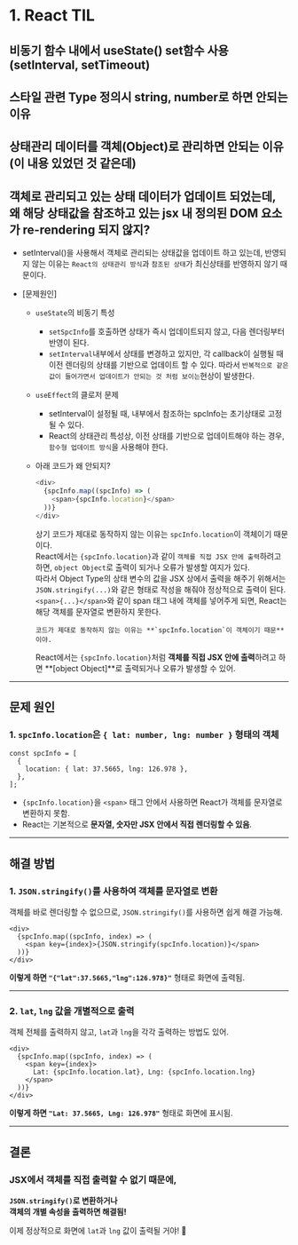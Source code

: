 # 1. React TIL

## 비동기 함수 내에서 useState() set함수 사용 (setInterval, setTimeout)

## 스타일 관련 Type 정의시 string, number로 하면 안되는 이유

## 상태관리 데이터를 객체(Object)로 관리하면 안되는 이유(이 내용 있었던 것 같은데)

## 객체로 관리되고 있는 상태 데이터가 업데이트 되었는데, 왜 해당 상태값을 참조하고 있는 jsx 내 정의된 DOM 요소가 re-rendering 되지 않지?

- setInterval()을 사용해서 객체로 관리되는 상태값을 업데이트 하고 있는데, 반영되지 않는 이유는 `React의 상태관리 방식`과 `참조된 상태`가 최신상태를 반영하지 않기 때문이다.

- [문제원인]

  - `useState`의 비동기 특성
    - `setSpcInfo`를 호출하면 상태가 즉시 업데이트되지 않고, 다음 렌더링부터 반영이 된다.
    - `setInterval`내부에서 상태를 변경하고 있지만, 각 callback이 실행될 때 이전 렌더링의 상태를 기반으로 업데이트 할 수 있다. 따라서 `반복적으로 같은 값이 들어가면서 업데이트가 안되는 것 처럼 보이는`현상이 발생한다.
  - `useEffect`의 클로저 문제

    - setInterval이 설정될 때, 내부에서 참조하는 spcInfo는 초기상태로 고정될 수 있다.
    - React의 상태관리 특성상, 이전 상태를 기반으로 업데이트해야 하는 경우, `함수형 업데이트 방식`을 사용해야 한다.

  - 아래 코드가 왜 안되지?

    ```typescript
    <div>
      {spcInfo.map((spcInfo) => (
        <span>{spcInfo.location}</span>
      ))}
    </div>
    ```

    상기 코드가 제대로 동작하지 않는 이유는 `spcInfo.location`이 객체이기 때문이다.  
    React에서는 `{spcInfo.location}`과 같이 `객체를 직접 JSX 안에 출력`하려고 하면, `object Object`로 출력이 되거나 오류가 발생할 여지가 있다.  
    따라서 Object Type의 상태 변수의 값을 JSX 상에서 출력을 해주기 위해서는 `JSON.stringify(...)`와 같은 형태로 작성을 해줘야 정상적으로 출력이 된다.  
    `<span>{...}</span>`와 같이 span 태그 내에 객체를 넣어주게 되면, React는 해당 객체를 문자열로 변환하지 못한다.

        코드가 제대로 동작하지 않는 이유는 **`spcInfo.location`이 객체이기 때문**이야.

    React에서는 `{spcInfo.location}`처럼 **객체를 직접 JSX 안에 출력**하려고 하면 **[object Object]**로 출력되거나 오류가 발생할 수 있어.

---

## **문제 원인**

### 1. **`spcInfo.location`은 `{ lat: number, lng: number }` 형태의 객체**

```tsx
const spcInfo = [
  {
    location: { lat: 37.5665, lng: 126.978 },
  },
];
```

- `{spcInfo.location}`을 `<span>` 태그 안에서 사용하면 React가 객체를 문자열로 변환하지 못함.
- React는 기본적으로 **문자열, 숫자만 JSX 안에서 직접 렌더링할 수 있음**.

---

## **해결 방법**

### **1. `JSON.stringify()`를 사용하여 객체를 문자열로 변환**

객체를 바로 렌더링할 수 없으므로, `JSON.stringify()`를 사용하면 쉽게 해결 가능해.

```tsx
<div>
  {spcInfo.map((spcInfo, index) => (
    <span key={index}>{JSON.stringify(spcInfo.location)}</span>
  ))}
</div>
```

**이렇게 하면 `"{"lat":37.5665,"lng":126.978}"`** 형태로 화면에 출력됨.

---

### **2. `lat`, `lng` 값을 개별적으로 출력**

객체 전체를 출력하지 않고, `lat`과 `lng`을 각각 출력하는 방법도 있어.

```tsx
<div>
  {spcInfo.map((spcInfo, index) => (
    <span key={index}>
      Lat: {spcInfo.location.lat}, Lng: {spcInfo.location.lng}
    </span>
  ))}
</div>
```

**이렇게 하면 `"Lat: 37.5665, Lng: 126.978"`** 형태로 화면에 표시됨.

---

## **결론**

### JSX에서 객체를 직접 출력할 수 없기 때문에,

**`JSON.stringify()`로 변환하거나**  
**객체의 개별 속성을 출력하면 해결됨!**

이제 정상적으로 화면에 `lat`과 `lng` 값이 출력될 거야! 🎯
